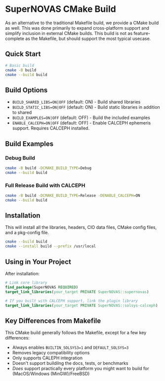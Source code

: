 # SuperNOVAS CMake Build

As an alternative to the traditional Makefile build, we provide a CMake build as well.
This was done primarily to expand cross-platform support and simplify inclusion in external CMake builds.
This build is not as feature-complete as the Makefile, but should support the most typical usecase.

## Quick Start

```bash
# Basic build
cmake -B build
cmake --build build
```

## Build Options

- `BUILD_SHARED_LIBS=ON|OFF` (default: ON) - Build shared libraries
- `BUILD_STATIC_LIBS=ON|OFF` (default: ON) - Build static libraries in addition to shared
- `BUILD_EXAMPLES=ON|OFF` (default: OFF) - Build the included examples
- `ENABLE_CALCEPH=ON|OFF` (default: OFF) - Enable CALCEPH ephemeris support. Requires CALCEPH installed.

## Build Examples

### Debug Build
```bash
cmake -B build -DCMAKE_BUILD_TYPE=Debug
cmake --build build
```

### Full Release Build with CALCEPH
```bash
cmake -B build -DCMAKE_BUILD_TYPE=Release -DENABLE_CALCEPH=ON
cmake --build build
```

## Installation

This will install all the libraries, headers, CIO data files, CMake config files, and a pkg-config file.

```bash
cmake --build build
cmake --install build --prefix /usr/local
```

## Using in Your Project

After installation:

```cmake
# Link core library
find_package(SuperNOVAS REQUIRED)
target_link_libraries(your_target PRIVATE SuperNOVAS::supernovas)

# If you built with CALCEPH support, link the plugin library
target_link_libraries(your_target PRIVATE SuperNOVAS::solsys-calceph)
```

## Key Differences from Makefile

This CMake build generally follows the Makefile, except for a few key differences:
- Always enables `BUILTIN_SOLSYS3=1` and `DEFAULT_SOLSYS=3`
- Removes legacy compatibility options
- Only supports CALEPH integration
- Doesn't support buildilng the docs, tests, or benchmarks
- *Does* support practically every platform you might want to build for (MacOS/Windows (MinGW)/FreeBSD)
